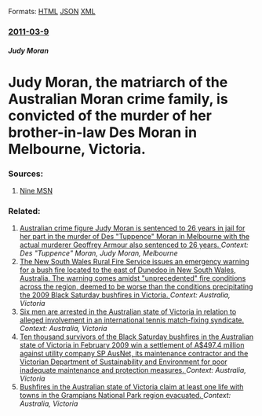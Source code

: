 
Formats: [HTML](/news/2011/03/9/judy-moran-the-matriarch-of-the-australian-moran-crime-family-is-convicted-of-the-murder-of-her-brother-in-law-des-moran-in-melbourne-vic.html)  [JSON](/news/2011/03/9/judy-moran-the-matriarch-of-the-australian-moran-crime-family-is-convicted-of-the-murder-of-her-brother-in-law-des-moran-in-melbourne-vic.json)  [XML](/news/2011/03/9/judy-moran-the-matriarch-of-the-australian-moran-crime-family-is-convicted-of-the-murder-of-her-brother-in-law-des-moran-in-melbourne-vic.xml)  

### [2011-03-9](/news/2011/03/9/index.md)

##### Judy Moran
# Judy Moran, the matriarch of the Australian Moran crime family, is convicted of the murder of her brother-in-law Des Moran in Melbourne, Victoria. 




### Sources:

1. [Nine MSN](http://news.ninemsn.com.au/national/8221498/judy-moran-found-guilty-of-murder)

### Related:

1. [Australian crime figure Judy Moran is sentenced to 26 years in jail for her part in the murder of Des "Tuppence" Moran in Melbourne with the actual murderer Geoffrey Armour also sentenced to 26 years. ](/news/2011/08/10/australian-crime-figure-judy-moran-is-sentenced-to-26-years-in-jail-for-her-part-in-the-murder-of-des-tuppence-moran-in-melbourne-with-the.md) _Context: Des "Tuppence" Moran, Judy Moran, Melbourne_
2. [The New South Wales Rural Fire Service issues an emergency warning for a bush fire located to the east of Dunedoo in New South Wales, Australia. The warning comes amidst "unprecedented" fire conditions across the region, deemed to be worse than the conditions precipitating the 2009 Black Saturday bushfires in Victoria. ](/news/2017/02/12/the-new-south-wales-rural-fire-service-issues-an-emergency-warning-for-a-bush-fire-located-to-the-east-of-dunedoo-in-new-south-wales-austra.md) _Context: Australia, Victoria_
3. [Six men are arrested in the Australian state of Victoria in relation to alleged involvement in an international tennis match-fixing syndicate. ](/news/2014/07/18/six-men-are-arrested-in-the-australian-state-of-victoria-in-relation-to-alleged-involvement-in-an-international-tennis-match-fixing-syndicat.md) _Context: Australia, Victoria_
4. [Ten thousand survivors of the Black Saturday bushfires in the Australian state of Victoria in February 2009 win a settlement of A$497.4 million against utility company SP AusNet, its maintenance contractor and the Victorian Department of Sustainability and Environment for poor inadequate maintenance and protection measures. ](/news/2014/07/15/ten-thousand-survivors-of-the-black-saturday-bushfires-in-the-australian-state-of-victoria-in-february-2009-win-a-settlement-of-a-497-4-mill.md) _Context: Australia, Victoria_
5. [Bushfires in the Australian state of Victoria claim at least one life with towns in the Grampians National Park region evacuated. ](/news/2014/01/17/bushfires-in-the-australian-state-of-victoria-claim-at-least-one-life-with-towns-in-the-grampians-national-park-region-evacuated.md) _Context: Australia, Victoria_

